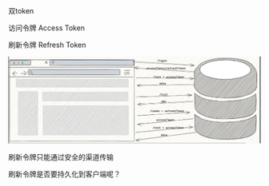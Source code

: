 双token

访问令牌 Access Token

刷新令牌 Refresh Token

![img.png](img.png)

刷新令牌只能通过安全的渠道传输

刷新令牌是否要持久化到客户端呢？
